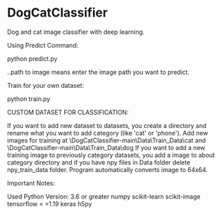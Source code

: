 # DogCatClassifier

Dog and cat image classifier with deep learning.

Using Predict Command:

python predict.py <path to image>

..path to image means enter the image path you want to predict.


Train for your own dataset:

python train.py

 CUSTOM DATASET FOR CLASSIFICATION:

If you want to add new dataset to datasets, you create a directory and rename what you want to add category (like 'cat' or 'phone').
Add new images for training at \DogCatClassifier-main\Data\Train_Data\cat and \DogCatClassifier-main\Data\Train_Data\dog
If you want to add a new training image to previously category datasets, you add a image to about category directory and if you have npy files in Data folder delete npy_train_data folder.
Program automatically converts image to 64x64.


Important Notes:

Used Python Version: 3.6 or greater
numpy
scikit-learn
scikit-image
tensorflow < =1.19
keras
h5py

